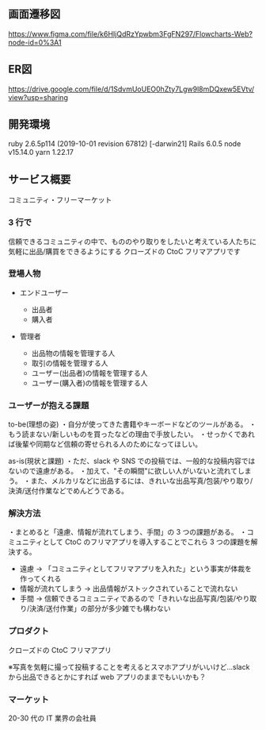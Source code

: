 ## 画面遷移図

https://www.figma.com/file/k6HIjQdRzYpwbm3FgFN297/Flowcharts-Web?node-id=0%3A1

## ER図

https://drive.google.com/file/d/1SdvmUoUEO0hZty7Lgw9l8mDQxew5EVtv/view?usp=sharing



## 開発環境

ruby 2.6.5p114 (2019-10-01 revision 67812) [-darwin21]
Rails 6.0.5
node v15.14.0
yarn 1.22.17

## サービス概要

コミュニティ・フリーマーケット

### 3 行で

信頼できるコミュニティの中で、もののやり取りをしたいと考えている人たちに
気軽に出品/購買をできるようにする
クローズドの CtoC フリマアプリです

### 登場人物

- エンドユーザー

  - 出品者
  - 購入者

- 管理者

  - 出品物の情報を管理する人
  - 取引の情報を管理する人
  - ユーザー(出品者)の情報を管理する人
  - ユーザー(購入者)の情報を管理する人

### ユーザーが抱える課題

to-be(理想の姿)
・自分が使ってきた書籍やキーボードなどのツールがある。
・もう読まない/新しいものを買ったなどの理由で手放したい。
・せっかくであれば後輩や同期など信頼の寄せられる人のためになってほしい。

as-is(現状と課題)
・ただ、slack や SNS での投稿では、一般的な投稿内容ではないので遠慮がある。
・加えて、"その瞬間"に欲しい人がいないと流れてしまう。
・また、メルカリなどに出品するには、きれいな出品写真/包装/やり取り/決済/送付作業などでめんどうである。

### 解決方法

・まとめると「遠慮、情報が流れてしまう、手間」の 3 つの課題がある。
・コミュニティとして CtoC のフリマアプリを導入することでこれら 3 つの課題を解決する。

- 遠慮 → 「コミュニティとしてフリマアプリを入れた」という事実が体裁を作ってくれる
- 情報が流れてしまう → 出品情報がストックされていることで流れない
- 手間 → 信頼できるコミュニティであるので「きれいな出品写真/包装/やり取り/決済/送付作業」の部分が多少雑でも構わない

### プロダクト

クローズドの CtoC フリマアプリ

※写真を気軽に撮って投稿することを考えるとスマホアプリがいいけど...slack から出品できるとかにすれば web アプリのままでもいいかも？

### マーケット

20-30 代の IT 業界の会社員
